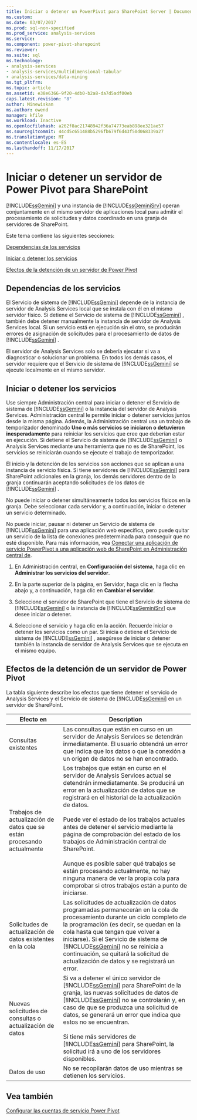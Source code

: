 ```yaml
---
title: Iniciar o detener un PowerPivot para SharePoint Server | Documentos de Microsoft
ms.custom: 
ms.date: 03/07/2017
ms.prod: sql-non-specified
ms.prod_service: analysis-services
ms.service: 
ms.component: power-pivot-sharepoint
ms.reviewer: 
ms.suite: sql
ms.technology:
- analysis-services
- analysis-services/multidimensional-tabular
- analysis-services/data-mining
ms.tgt_pltfrm: 
ms.topic: article
ms.assetid: e38e6366-9f20-4db0-b2a8-da7d5adf00eb
caps.latest.revision: "8"
author: Minewiskan
ms.author: owend
manager: kfile
ms.workload: Inactive
ms.openlocfilehash: a262f8ac21748942f36a74773eab898ee321ae57
ms.sourcegitcommit: 44cd5c651488b5296fb679f6d43f50d068339a27
ms.translationtype: MT
ms.contentlocale: es-ES
ms.lasthandoff: 11/17/2017
---
```

# <a name="start-or-stop-a-power-pivot-for-sharepoint-server"></a>Iniciar o detener un servidor de Power Pivot para SharePoint
  [!INCLUDE[ssGemini](../../includes/ssgemini-md.md)] y una instancia de [!INCLUDE[ssGeminiSrv](../../includes/ssgeminisrv-md.md)] operan conjuntamente en el mismo servidor de aplicaciones local para admitir el procesamiento de solicitudes y datos coordinado en una granja de servidores de SharePoint.  
  
 Este tema contiene las siguientes secciones:  
  
 [Dependencias de los servicios](#dependencies)  
  
 [Iniciar o detener los servicios](#startstop)  
  
 [Efectos de la detención de un servidor de Power Pivot](#effects)  
  
##  <a name="dependencies"></a> Dependencias de los servicios  
 El Servicio de sistema de [!INCLUDE[ssGemini](../../includes/ssgemini-md.md)] depende de la instancia de servidor de Analysis Services local que se instala con él en el mismo servidor físico. Si detiene el Servicio de sistema de [!INCLUDE[ssGemini](../../includes/ssgemini-md.md)] , también debe detener manualmente la instancia de servidor de Analysis Services local. Si un servicio está en ejecución sin el otro, se producirán errores de asignación de solicitudes para el procesamiento de datos de [!INCLUDE[ssGemini](../../includes/ssgemini-md.md)] .  
  
 El servidor de Analysis Services solo se debería ejecutar si va a diagnosticar o solucionar un problema. En todos los demás casos, el servidor requiere que el Servicio de sistema de [!INCLUDE[ssGemini](../../includes/ssgemini-md.md)] se ejecute localmente en el mismo servidor.  
  
##  <a name="startstop"></a> Iniciar o detener los servicios  
 Use siempre Administración central para iniciar o detener el Servicio de sistema de [!INCLUDE[ssGemini](../../includes/ssgemini-md.md)] o la instancia del servidor de Analysis Services. Administración central le permite iniciar o detener servicios juntos desde la misma página. Además, la Administración central usa un trabajo de temporizador denominado **Uno o más servicios se iniciaron o detuvieron inesperadamente** para reiniciar los servicios que cree que deberían estar en ejecución. Si detiene el Servicio de sistema de [!INCLUDE[ssGemini](../../includes/ssgemini-md.md)] o Analysis Services mediante una herramienta que no es de SharePoint, los servicios se reiniciarán cuando se ejecute el trabajo de temporizador.  
  
 El inicio y la detención de los servicios son acciones que se aplican a una instancia de servicio física. Si tiene servidores de [!INCLUDE[ssGemini](../../includes/ssgemini-md.md)] para SharePoint adicionales en la granja, los demás servidores dentro de la granja continuarán aceptando solicitudes de los datos de [!INCLUDE[ssGemini](../../includes/ssgemini-md.md)] .  
  
 No puede iniciar o detener simultáneamente todos los servicios físicos en la granja. Debe seleccionar cada servidor y, a continuación, iniciar o detener un servicio determinado.  
  
 No puede iniciar, pausar ni detener un Servicio de sistema de [!INCLUDE[ssGemini](../../includes/ssgemini-md.md)] para una aplicación web específica, pero puede quitar un servicio de la lista de conexiones predeterminada para conseguir que no esté disponible. Para más información, vea [Conectar una aplicación de servicio PowerPivot a una aplicación web de SharePoint en Administración central de](../../analysis-services/power-pivot-sharepoint/connect-power-pivot-service-app-to-sharepoint-web-app-in-ca.md).  
  
1.  En Administración central, en **Configuración del sistema**, haga clic en **Administrar los servicios del servidor**.  
  
2.  En la parte superior de la página, en Servidor, haga clic en la flecha abajo y, a continuación, haga clic en **Cambiar el servidor**.  
  
3.  Seleccione el servidor de SharePoint que tiene el Servicio de sistema de [!INCLUDE[ssGemini](../../includes/ssgemini-md.md)] o la instancia de [!INCLUDE[ssGeminiSrv](../../includes/ssgeminisrv-md.md)] que desee iniciar o detener.  
  
4.  Seleccione el servicio y haga clic en la acción. Recuerde iniciar o detener los servicios como un par. Si inicia o detiene el Servicio de sistema de [!INCLUDE[ssGemini](../../includes/ssgemini-md.md)] , asegúrese de iniciar o detener también la instancia de servidor de Analysis Services que se ejecuta en el mismo equipo.  
  
##  <a name="effects"></a> Efectos de la detención de un servidor de Power Pivot  
 La tabla siguiente describe los efectos que tiene detener el servicio de Analysis Services y el Servicio de sistema de [!INCLUDE[ssGemini](../../includes/ssgemini-md.md)] en un servidor de SharePoint.  
  
|Efecto en|Description|  
|---------------|-----------------|  
|Consultas existentes|Las consultas que están en curso en un servidor de Analysis Services se detendrán inmediatamente. El usuario obtendrá un error que indica que los datos o que la conexión a un origen de datos no se han encontrado.|  
|Trabajos de actualización de datos que se están procesando actualmente|Los trabajos que están en curso en el servidor de Analysis Services actual se detendrán inmediatamente. Se producirá un error en la actualización de datos que se registrará en el historial de la actualización de datos.<br /><br /> Puede ver el estado de los trabajos actuales antes de detener el servicio mediante la página de comprobación del estado de los trabajos de Administración central de SharePoint.<br /><br /> Aunque es posible saber qué trabajos se están procesando actualmente, no hay ninguna manera de ver la propia cola para comprobar si otros trabajos están a punto de iniciarse.|  
|Solicitudes de actualización de datos existentes en la cola|Las solicitudes de actualización de datos programadas permanecerán en la cola de procesamiento durante un ciclo completo de la programación (es decir, se quedan en la cola hasta que tengan que volver a iniciarse). Si el Servicio de sistema de [!INCLUDE[ssGemini](../../includes/ssgemini-md.md)] no se reinicia a continuación, se quitará la solicitud de actualización de datos y se registrará un error.|  
|Nuevas solicitudes de consultas o actualización de datos|Si va a detener el único servidor de [!INCLUDE[ssGemini](../../includes/ssgemini-md.md)] para SharePoint de la granja, las nuevas solicitudes de datos de [!INCLUDE[ssGemini](../../includes/ssgemini-md.md)] no se controlarán y, en caso de que se produzca una solicitud de datos, se generará un error que indica que estos no se encuentran.<br /><br /> Si tiene más servidores de [!INCLUDE[ssGemini](../../includes/ssgemini-md.md)] para SharePoint, la solicitud irá a uno de los servidores disponibles.|  
|Datos de uso|No se recopilarán datos de uso mientras se detienen los servicios.|  
  
## <a name="see-also"></a>Vea también  
 [Configurar las cuentas de servicio Power Pivot](../../analysis-services/power-pivot-sharepoint/configure-power-pivot-service-accounts.md)  
  
  
